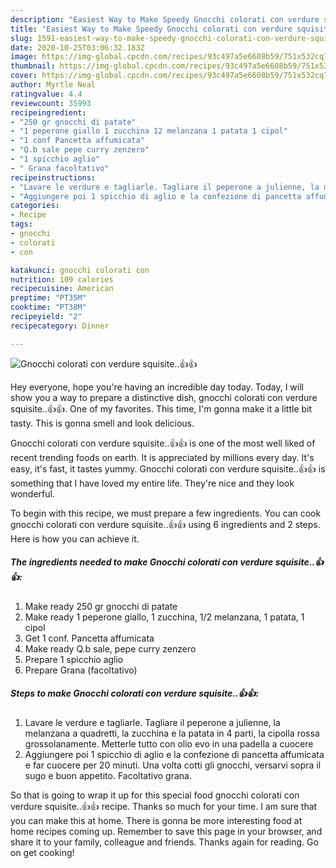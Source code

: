 ```yaml
---
description: "Easiest Way to Make Speedy Gnocchi colorati con verdure squisite..👍👍"
title: "Easiest Way to Make Speedy Gnocchi colorati con verdure squisite..👍👍"
slug: 1591-easiest-way-to-make-speedy-gnocchi-colorati-con-verdure-squisite
date: 2020-10-25T03:06:32.183Z
image: https://img-global.cpcdn.com/recipes/93c497a5e6608b59/751x532cq70/gnocchi-colorati-con-verdure-squisite👍👍-recipe-main-photo.jpg
thumbnail: https://img-global.cpcdn.com/recipes/93c497a5e6608b59/751x532cq70/gnocchi-colorati-con-verdure-squisite👍👍-recipe-main-photo.jpg
cover: https://img-global.cpcdn.com/recipes/93c497a5e6608b59/751x532cq70/gnocchi-colorati-con-verdure-squisite👍👍-recipe-main-photo.jpg
author: Myrtle Neal
ratingvalue: 4.4
reviewcount: 35993
recipeingredient:
- "250 gr gnocchi di patate"
- "1 peperone giallo 1 zucchina 12 melanzana 1 patata 1 cipol"
- "1 conf Pancetta affumicata"
- "Q.b sale pepe curry zenzero"
- "1 spicchio aglio"
- " Grana facoltativo"
recipeinstructions:
- "Lavare le verdure e tagliarle. Tagliare il peperone a julienne, la melanzana a quadretti, la zucchina e la patata in 4 parti, la cipolla rossa grossolanamente. Metterle tutto con olio evo in una padella a cuocere"
- "Aggiungere poi 1 spicchio di aglio e la confezione di pancetta affumicata e far cuocere per 20 minuti. Una volta cotti gli gnocchi, versarvi sopra il sugo e buon appetito. Facoltativo grana."
categories:
- Recipe
tags:
- gnocchi
- colorati
- con

katakunci: gnocchi colorati con 
nutrition: 109 calories
recipecuisine: American
preptime: "PT35M"
cooktime: "PT38M"
recipeyield: "2"
recipecategory: Dinner

---
```



![Gnocchi colorati con verdure squisite..👍👍](https://img-global.cpcdn.com/recipes/93c497a5e6608b59/751x532cq70/gnocchi-colorati-con-verdure-squisite👍👍-recipe-main-photo.jpg)

Hey everyone, hope you're having an incredible day today. Today, I will show you a way to prepare a distinctive dish, gnocchi colorati con verdure squisite..👍👍. One of my favorites. This time, I'm gonna make it a little bit tasty. This is gonna smell and look delicious.

Gnocchi colorati con verdure squisite..👍👍 is one of the most well liked of recent trending foods on earth. It is appreciated by millions every day. It's easy, it's fast, it tastes yummy. Gnocchi colorati con verdure squisite..👍👍 is something that I have loved my entire life. They're nice and they look wonderful.




To begin with this recipe, we must prepare a few ingredients. You can cook gnocchi colorati con verdure squisite..👍👍 using 6 ingredients and 2 steps. Here is how you can achieve it.

<!--inarticleads1-->

##### The ingredients needed to make Gnocchi colorati con verdure squisite..👍👍:

1. Make ready 250 gr gnocchi di patate
1. Make ready 1 peperone giallo, 1 zucchina, 1/2 melanzana, 1 patata, 1 cipol
1. Get 1 conf. Pancetta affumicata
1. Make ready Q.b sale, pepe curry zenzero
1. Prepare 1 spicchio aglio
1. Prepare  Grana (facoltativo)




<!--inarticleads2-->

##### Steps to make Gnocchi colorati con verdure squisite..👍👍:

1. Lavare le verdure e tagliarle. Tagliare il peperone a julienne, la melanzana a quadretti, la zucchina e la patata in 4 parti, la cipolla rossa grossolanamente. Metterle tutto con olio evo in una padella a cuocere
1. Aggiungere poi 1 spicchio di aglio e la confezione di pancetta affumicata e far cuocere per 20 minuti. Una volta cotti gli gnocchi, versarvi sopra il sugo e buon appetito. Facoltativo grana.




So that is going to wrap it up for this special food gnocchi colorati con verdure squisite..👍👍 recipe. Thanks so much for your time. I am sure that you can make this at home. There is gonna be more interesting food at home recipes coming up. Remember to save this page in your browser, and share it to your family, colleague and friends. Thanks again for reading. Go on get cooking!
